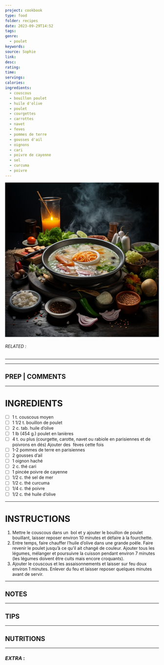```yaml
---
project: cookbook
type: food
folder: recipes
date: 2023-09-29T14:52
tags: 
genre:
  - poulet
keywords: 
source: Sophie
link: 
desc: 
rating: 
time: 
servings: 
calories: 
ingredients:
  - couscous
  - bouillon poulet
  - huile d'olive
  - poulet
  - courgettes
  - carrottes
  - navet
  - feves
  - pommes de terre
  - gousses d'ail
  - oignons
  - cari
  - poivre de cayenne
  - sel
  - curcuma
  - poivre
---
```


![IMAGE](_default.png)

###### *RELATED* : 
---


---
## PREP | COMMENTS



---
# INGREDIENTS

- [ ] 1 t. couscous moyen
- [ ] 1 1/2 t. bouillon de poulet
- [ ] 2 c. tab. huile d’olive
- [ ] 1 lb (454 g.) poulet en lanières
- [ ] 4 t. ou plus (courgette, carotte, navet ou rabiole en parisiennes et de poivrons en dés) Ajouter des  fèves cette fois
- [ ] 1-2 pommes de terre en parisiennes
- [ ] 2 gousses d’ail
- [ ] 1 oignon haché
- [ ] 2 c. thé cari
- [ ] 1 pincée poivre de cayenne
- [ ] 1/2 c. thé sel de mer
- [ ] 1/2 c. thé curcuma
- [ ] 1/4 c. thé poivre
- [ ] 1/2 c. thé huile d’olive

---
# INSTRUCTIONS

1. Mettre le couscous dans un  bol et y ajouter le bouillon de poulet bouillant, laisser reposer environ 10 minutes et défaire à la fourchette.
2. Entre temps, faire chauffer l’huile d’olive dans une grande poêle. Faire revenir le poulet jusqu’à ce qu’il ait changé de couleur. Ajouter tous les légumes, mélanger et poursuivre la cuisson pendant environ 7 minutes (les légumes doivent être cuits mais encore croquants).
3. Ajouter le couscous et les assaisonnements et laisser sur feu doux environ 1 minutes. Enlever du feu et laisser reposer quelques minutes avant de servir.

---
## NOTES



---
## TIPS



---
## NUTRITIONS



---
### *EXTRA* :



